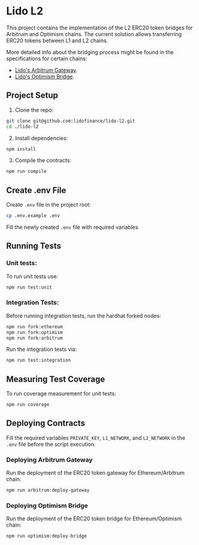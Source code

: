 # Lido L2

This project contains the implementation of the L2 ERC20 token bridges for Arbitrum and Optimism chains. The current solution allows transferring ERC20 tokens between L1 and L2 chains.

More detailed info about the bridging process might be found in the specifications for certain chains:

- [Lido's Arbitrum Gateway](https://github.com/lidofinance/lido-l2/blob/main/contracts/arbitrum/README.md).
- [Lido's Optimism Bridge](https://github.com/lidofinance/lido-l2/blob/main/contracts/optimism/README.md).

## Project Setup

1. Clone the repo:

```bash
git clone git@github.com:lidofinance/lido-l2.git
cd ./lido-l2
```

2. Install dependencies:

```bash
npm install
```

3. Compile the contracts:

```bash
npm run compile
```

## Create .env File

Create `.env` file in the project root:

```bash
cp .env.example .env
```

Fill the newly created `.env` file with required variables

## Running Tests

### Unit tests:

To run unit tests use:

```bash
npm run test:unit
```

### Integration Tests:

Before running integration tests, run the hardhat forked nodes:

```bash
npm run fork:ethereum
npm run fork:optimism
npm run fork:arbitrum
```

Run the integration tests via:

```bash
npm run test:integration
```

## Measuring Test Coverage

To run coverage measurement for unit tests:

```bash
npm run coverage
```

## Deploying Contracts

Fill the required variables `PRIVATE_KEY`, `L1_NETWORK`, and `L2_NETWORK` in the `.env` file before the script execution.

### Deploying Arbitrum Gateway

Run the deployment of the ERC20 token gateway for Ethereum/Arbitrum chain:

```bash
npm run arbitrum:deploy-gateway
```

### Deploying Optimism Bridge

Run the deployment of the ERC20 token bridge for Ethereum/Optimism chain:

```bash
npm run optimism:deploy-bridge
```
